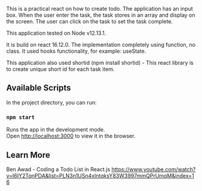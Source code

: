 This is a practical react on how to create todo. The application has an input box. When the user enter the task, the task stores in an array and display on the screen. The user can click on the task to set the task complete.

This application tested on Node v12.13.1.

It is build on react 16.12.0. The implementation completely using function, no class. It used hooks functionality, for example: useState.

This application also used shortid (npm install shortid) - This react library is to create unique short id for each task item.

## Available Scripts

In the project directory, you can run:

### `npm start`

Runs the app in the development mode.<br />
Open [http://localhost:3000](http://localhost:3000) to view it in the browser.

## Learn More

Ben Awad - Coding a Todo List in React.js
https://www.youtube.com/watch?v=I6IY2TqnPDA&list=PLN3n1USn4xlntqksY83W3997mmQPrUmqM&index=16
